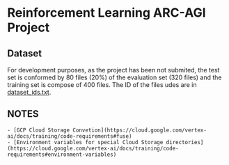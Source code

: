 # Reinforcement Learning ARC-AGI Project

## Dataset

For development purposes, as the project has been not submited, the test set is conformed by 80 files (20%) of the evaluation set (320 files) and the training set is compose of 400 files. The ID of the files udes are in [dataset_ids.txt](dataset_ids.txt).

## NOTES

    - [GCP Cloud Storage Convetion](https://cloud.google.com/vertex-ai/docs/training/code-requirements#fuse)
    - [Environment variables for special Cloud Storage directories](https://cloud.google.com/vertex-ai/docs/training/code-requirements#environment-variables)
    